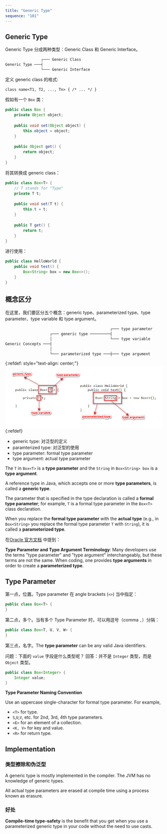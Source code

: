```yaml
---
title: "Generic Type"
sequence: "101"
---
```


## Generic Type

Generic Type 分成两种类型：Generic Class 和 Generic Interface。

```text
                ┌─── Generic Class
Generic Type ───┤
                └─── Generic Interface
```

定义 generic class 的格式:

```text
class name<T1, T2, ..., Tn> { /* ... */ }
```

假如有一个 `Box` 类：

```java
public class Box {
    private Object object;

    public void set(Object object) {
        this.object = object;
    }

    public Object get() {
        return object;
    }
}
```

将其转换成 generic class：

```java
public class Box<T> {
    // T stands for "Type"
    private T t;

    public void set(T t) {
        this.t = t;
    }

    public T get() {
        return t;
    }
}
```

进行使用：

```java
public class HelloWorld {
    public void test() {
        Box<String> box = new Box<>();
    }
}
```

## 概念区分

在这里，我们要区分五个概念：generic type、parameterized type、type parameter、type variable 和 type argument。

```text
                                               ┌─── type parameter
                    ┌─── generic type ─────────┤
                    │                          └─── type variable
Generic Concepts ───┤
                    │
                    └─── parameterized type ───┼─── type argument
```

{:refdef: style="text-align: center;"}
![](/assets/images/java/generic/generic-type-and-parameterized-type-concepts.png)
{:refdef}

- generic type: 对泛型的定义
- paramterized type: 对泛型的使用
- type parameter: formal type parameter
- type argument: actual type parameter

The `T` in `Box<T>` is a **type parameter** and the `String` in `Box<String> box` is a **type argument**.

A reference type in Java, which accepts one or more **type parameters**, is called a **generic type**.

The parameter that is specified in the type declaration is called a **formal type parameter**;
for example, `T` is a formal type parameter in the `Box<T>` class declaration.

When you replace the **formal type parameter** with the **actual type**
(e.g., in `Box<String>` you replace the formal type parameter `T` with `String`),
it is called a **parameterized type**.

在[Oracle 官方文档](https://docs.oracle.com/javase/tutorial/java/generics/types.html) 中提到：

**Type Parameter and Type Argument Terminology**:
Many developers use the terms "type parameter" and "type argument" interchangeably, but these terms are not the same.
When coding, one provides **type arguments** in order to create a **parameterized type**.

## Type Parameter

第一点，位置。Type parameter 在 angle brackets (`<>`) 当中指定：

```java
public class Box<T> {
}
```

第二点，多个。当有多个 Type Parameter 时，可以用逗号（comma `,`）分隔：

```java
public class Box<T, U, V, W> {
}
```

第三点，名字。The **type parameter** can be any valid Java identifiers.

问题：下面的 `value` 字段是什么类型呢？ 回答：并不是 `Integer` 类型，而是 `Object` 类型。

```java
public class Box<Integer> {
    Integer value;
}
```

**Type Parameter Naming Convention**

Use an uppercase single-character for formal type parameter. For example,

- `<T>` for type.
- `S`,`U`,`V`, etc. for 2nd, 3rd, 4th type parameters.
- `<E>` for an element of a collection.
- `<K, V>` for key and value.
- `<R>` for return type.

## Implementation

### 类型擦除和伪泛型

A generic type is mostly implemented in the compiler.
The JVM has no knowledge of generic types.

All actual type parameters are erased at compile time using a process known as erasure.

### 好处

**Compile-time type-safety** is the benefit
that you get when you use a parameterized generic type in your code
without the need to use casts.


